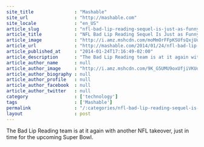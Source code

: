 ```yaml
---
site_title               : "Mashable"
site_url                 : "http://mashable.com"
site_locale              : "en_US"
article_slug             : "nfl-bad-lip-reading-sequel-is-just-as-funny-as-the-first-video"
article_title            : "NFL Bad Lip Reading Sequel Is Just as Funny as the First [VIDEO]"
article_image            : "http://i.amz.mshcdn.com/moMmOrFFpKSUfsQxjUql2IUQYgM=/1200x627/2014%2F01%2F24%2F7e%2Fnflpeytonma.6cccd.jpg"
article_url              : "http://mashable.com/2014/01/24/nfl-bad-lip-reading-sequel/"
article_published_at     : "2014-01-24T17:16:49-02:00"
article_description      : "The Bad Lip Reading team is at it again with another NFL takeover, just in time for the upcoming Super Bowl."
article_author_name      : null
article_author_image     : "http://i.amz.mshcdn.com/9K_G5UMU9oxUfjiVKUd31-KDjd8=/90x90/2016%2F09%2F16%2F32%2Fhttpsd2mhye01h4nj2n.cloudfront.netmediaZgkyMDE2LzA0.fbd93.jpg"
article_author_biography : null
article_author_profile   : null
article_author_facebook  : null
article_author_twitter   : null
category                 : ['technology']
tags                     : ['Mashable']
permalink                : "/:categories/nfl-bad-lip-reading-sequel-is-just-as-funny-as-the-first-video/"
layout                   : post
---
```


The Bad Lip Reading team is at it again with another NFL takeover, just in time for the upcoming Super Bowl.
